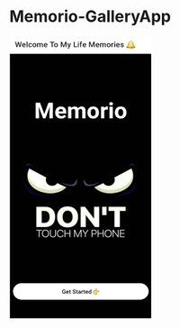 # Memorio-GalleryApp

<img src="/reactnative/memorio.jpg" width="50%" height="500px" alt="Alt text" title="Optional title">
